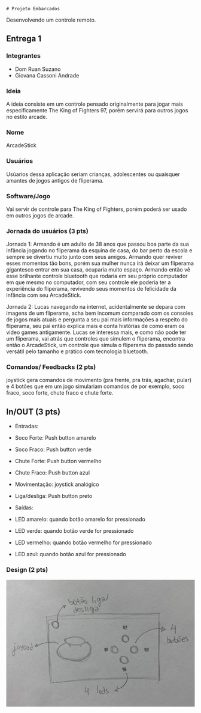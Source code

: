     # Projeto Embarcados

Desenvolvendo um controle remoto.

## Entrega 1

### Integrantes

- Dom Ruan Suzano
- Giovana Cassoni Andrade

### Ideia

A ideia consiste em um controle pensado originalmente para jogar mais especificamente The King of Fighters 97, porém servirá para outros jogos no estilo arcade.

### Nome

ArcadeStick

### Usuários 

Usúarios dessa aplicação seriam crianças, adolescentes ou quaisquer amantes de jogos antigos de fliperama.

### Software/Jogo 

Vai servir de controle para The King of Fighters, porém poderá ser usado em outros jogos de arcade.

### Jornada do usuários (3 pts)

<!-- Descreva ao menos duas jornadas de usuários distintos, é para caprichar! -->
Jornada 1:
Armando é um adulto de 38 anos que passou boa parte da sua infância jogando no fliperama da esquina de casa, do bar perto da escola e sempre se divertiu muito junto com seus amigos. Armando quer reviver esses momentos tão bons, porém sua mulher nunca irá deixar um fliperama gigantesco entrar em sua casa, ocuparia muito espaço. Armando então vê esse brilhante controle bluetooth que rodaria em seu próprio computador em que mesmo no computador, com seu controle ele poderia ter a experiência do fliperama, revivendo seus momentos de felicidade da infância com seu ArcadeStick.

Jornada 2:
Lucas navegando na internet, acidentalmente se depara com imagens de um fliperama, acha bem incomum comparado com os consoles de jogos mais atuais e pergunta a seu pai mais informações a respeito do fliperama, seu pai então explica mais e conta histórias de como eram os video games antigamente. Lucas se interessa mais, e como não pode ter um fliperama, vai atrás que controles que simulem o fliperama, encontra então o ArcadeStick, um controle que simula o fliperama do passado sendo versátil pelo tamanho e prático com tecnologia bluetooth.

### Comandos/ Feedbacks (2 pts)

joystick gera comandos de movimento (pra frente, pra trás, agachar, pular) e 4 botões que em um jogo simulariam comandos de por exemplo, soco fraco, soco forte, chute fraco e chute forte.


## In/OUT (3 pts)

- Entradas:
- Soco Forte: Push button amarelo
- Soco Fraco: Push button verde
- Chute Forte: Push button vermelho
- Chute Fraco: Push button azul
- Movimentação: joystick analógico
- Liga/desliga: Push button preto

- Saídas:
- LED amarelo: quando botão amarelo for pressionado
- LED verde: quando botão verde for pressionado
- LED vermelho: quando botão vermelho for pressionado
- LED azul: quando botão azul for pressionado

### Design (2 pts)

<!--
Faca um esboco de como seria esse controle (vai ter uma etapa que terão que detalhar melhor isso).
-->

![alt text](https://github.com/DomRuanSuzano/joystick-embarca/blob/main/design-joystick.jpg)
